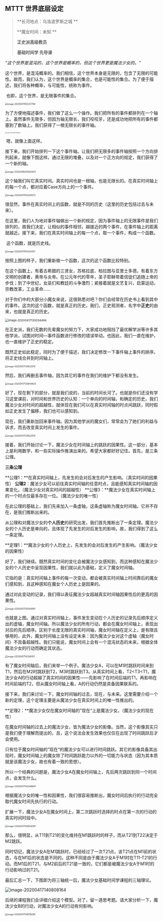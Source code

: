 ## MTTT 世界底层设定

> **长河地点：乌洛波罗斯之城 **
>
> **魔女时间：未知 **
>
> **正史派高级教员** 
>
> **基础时间学 先导课**

​		*”这个世界是混沌的，这个世界是概率的，但这个世界更是魔法少女的。“*

​		这个世界，是混沌概率的。我们相信，这个世界本身是无限的，包含了无限的可能性。故而，我们认为，这个世界是概率的集合，也是可能性的集合。为了便于描述，我们将各种概率，与可能性，统称为事件。

​		也即，这个世界，是无限事件的集合。

<img src="C:/Users/Lim/AppData/Roaming/Typora/typora-user-images/image-20200411150237794.png" alt="image-20200411150237794" style="zoom: 50%;" />

​		为了方便地描述事件，我们做了这么一个操作。我们把所有的事件都排列在一个轴上。虽然事件无限多，但因为轴无限长，我们咬咬牙，还是成功地把所有的事件都塞到了数轴上。我们获得了一根无限长的事件轴。

<img src="C:/Users/Lim/AppData/Roaming/Typora/typora-user-images/image-20200416215059632.png" alt="image-20200416215059632" style="zoom:25%;" />

​		嗯，就像上面这样。

​		接下来，我们开始排列一下这个事件轴。让我们把无限多的事件轴按照一个方向排列起来，就像下图这样。通过无限的堆叠，以及对一个正方向的规定，我们获得了一个新的轴。

<img src="C:/Users/Lim/AppData/Roaming/Typora/typora-user-images/image-20200416215402972.png" alt="image-20200416215402972" style="zoom:50%;" />

​		这个轴我们叫它真实时间。真实时间也是一根轴，也是无限长的。在真实时间轴上的每一个点，都对应着Case方向上的一个事件。

<img src="C:/Users/Lim/AppData/Roaming/Typora/typora-user-images/image-20200411154249373.png" alt="image-20200411154249373" style="zoom: 50%;" />

​		很显然，事件在真实时间上的函数，就是不同的历史（这里的历史包括过去与未来）。

​		在这里，我们人为地对事件轴做出一个新的规定，因为事件轴上的无限事件是我们排列的，故我们决定，让相似的事件相邻，越接近的两个事件，在事件轴上的距离就越近。接下来，我们在真实时间轴上的每一个点，取一个事件，构成一个函数。

​		这个函数，就是历史线。

<img src="C:/Users/Lim/AppData/Roaming/Typora/typora-user-images/image-20200411154324301.png" alt="image-20200411154324301" style="zoom: 50%;" />

按照上图的样子，我们重新做一个函数，这次的这个函数比较特别。

在这个函数上，有着古希腊的三贤女，苏格拉底、柏拉图与亚里士多德。有着东方文明的创建者，黄帝与炎帝。在公元年代的零年，圣子耶稣带着信徒们追随上帝的步伐；到了中世纪，女巫们和教廷的斗争激烈；紧接着就是文艺复兴，启蒙运动，宗教改革，工业革命……

对于你们中的大部分小魔女来说，这很熟悉对吧？你们会经常在历史书上看到其中的事件。这次的这个函数，就是真正的历史。我们，正史观测者，名字中**正史**的由来，也就是真正的历史。

<img src="image-20200417133034494.png" alt="image-20200417133034494" style="zoom: 67%;" />

在正史派，我们无数的先辈魔女的努力下，大家成功地阻挡了最优解学派等许多其他学派，试图对时间—事件函数进行修改的错误举动。也因此，我们一直在维护，也一直维护了正史的稳定。

既然正史如此稳定，同时为了便于描述，我们决定修改一下事件轴上事件的排序。将正史线合并到时间轴上。

<img src="image-20200417133622510.png" alt="image-20200417133622510" style="zoom: 50%;" />

然后，我们再删去事件轴，因为其它的事件在我们的维护下都没有发生。

<img src="image-20200417133844633.png" alt="image-20200417133844633" style="zoom:50%;" />

好了，现在剩下的部分，就是我们说的，当前的时间长河了。也就是你们还没有学习这堂课前，对时间和世界历史的认知：一个单向的时间轴，和确定的历史。我们魔法少女对时间的超越性，就体现在我们可以在真实时间轴的时点间跳跃，同时假如正史发生了偏移，我们也可以感知到。

现在，我们重新加回来事件轴。因为其他学派的魔女们，常常会为了她们的利益与诉求，而去改变真实时间上发生的事件。

<img src="image-20200417133622510.png" alt="image-20200417133622510" style="zoom: 50%;" />

接着，我们开始讨论一下，魔法少女在时间轴上的跳跃的因果性。这一部分，基本上是利用数学，和一些实际操作推演出来的。希望大家都好好记住。首先，是三条公理。

**三条公理**

**公理1：**在真实时间轴上，先发生的会对后发生的产生影响。（真实时间的因果性）
**公理2**：魔法少女可以前往真实时间轴的任意时点，且能感知真实时间轴的因果变化。（魔法少女对真实时间的超越性）
**公理3：**魔法少女在真实时间轴上的一个时点仅最多存在一位。（魔法少女的唯一性）

在此公理的基础上，我们先来加入一条虚轴，这条虚轴称为魔女时间轴。它并不存在，是我们推断出来的。

从公理和对魔法少女的**个人历史**的研究出发，我们首先推断出了一条定理。魔法少女的个人历史是单向的，且体现了先发生的对后发生的影响，故，我们得到了这么一条定理。

**定理1：**魔法少女的个人历史上，先发生的会对后发生的产生影响。（魔法少女的因果性）

好了，我们继续。既然真实时间的变化会被魔法少女感知到，而这种感知在魔法少女的个人历史中呈现因果性，我们就以此为基础，定义了魔女时间轴。

它指的是：真实时间轴上事件的每一次变动，都会被真实时间轴上时间靠后的魔女们感知到，且这种感知在魔女个人历史上是因果的。

通过对此变动的记录，我们得以表征魔法少女超越真实时间轴因果性后的更高的因果性。

<img src="image-20200417135544951.png" alt="image-20200417135544951" style="zoom:50%;" />

也就是上图。通过对真实时间轴上，事件发生变动在个人历史的记录先后顺序定义出的虚轴，魔女时间轴。所以魔法少女的所有行动，都会在魔女时间轴上，表现出对应的先后顺序。区别于长度无限的真实时间轴，魔女时间轴在定义上，是有限且够用的，此外，魔女时间轴上没有设定未来：因为魔法少女对这个虚轴（魔女时间）不具备超越性。我们只能说，魔女时间上会有一个混沌状态的未来，根据全体魔法少女的行动而确定其状态。

<img src="image-20200417141249157.png" alt="image-20200417141249157" style="zoom:50%;" />

有了魔女时间轴后，我们来举一个例子。魔法少女A，可以在M1时跳跃时间来到T1，然后在M2时跳跃到T2，M3时跳跃到T3。从真实时间上看，T2<T3<T1，魔法少女A的行动超越了真实时间的因果性——先影响了在时间后端的T1，再影响在时间前端的T2，但从魔女时间轴上看，A的行动仍然是具备因果联系的。

接下来，我们来讨论一下，魔女时间轴的过去，现在，与未来。这里需要介绍一个新的定理，这个定理主要是从魔法少女在真实时间上的唯一性推出的。

**定理2：**魔法少女仅在魔女时间轴的”现在“上是魔法少女。（魔法少女的现在性）

在魔女时间轴的过去上的魔法少女，皆为魔法少女的影像。当然，这个影像其实只是我们便于理解而提出的，且，这个说法会发生效果也仅仅在出现了时间跳跃后才会使用。

只有位于魔女时间轴的”现在“的魔法少女可以进行时间跳跃。其它的影像具备其出现时，魔女时间轴上的魔女除了时间跳跃能力以外的一切能力与状态（因为其本质就是该魔法少女，故也有着一致的思想）。

所以一个经典的问题是，魔法少女A在魔女时间轴上，先后两次跳跃到同一个时间点，会发生什么。

<img src="image-20200417143346647.png" alt="image-20200417143346647" style="zoom:50%;" />

根据魔法少女的唯一性和因果性，我们很容易推断出，魔女时间后执行的行动完全取代魔女时间先执行的行动。

扩展一下，魔法少女A在魔女时间上，第二次跳跃时选择的时点在第一次的行动的真实时间时段中。

<img src="image-20200417143824097.png" alt="image-20200417143824097" style="zoom:50%;" />

那么，很明显，从T11到T21的变化维持在M1跳跃时的样子，而从T21到T22决定于M2跳跃。

同时切记，魔法少女A在M1跳跃时，已经经过了一次T21点，该T21点在M1前的状态，与在M1后的状态是不同的。这种不同是由于魔法少女A于M1时在T11-T21的行动。而M1后的T21，与M2前后的T21是一致的，它们都是被魔法少女A于M1时的行动影响过的T21。

最后汇总一下，下图即为将三轴统一后，魔法少女基础时间学课程的三轴理论。

![image-20200417140808164](image-20200417140808164.png)

后续的课程我们会详细介绍这个模型。对了，留一道思考题。请大家分析一下，魔法少女B的行动，对魔法少女A的行动有何影响。

<img src="image-20200417144516285.png" alt="image-20200417144516285" style="zoom:50%;" />